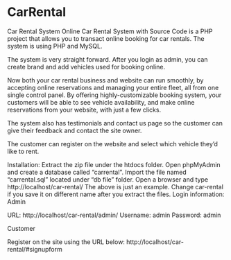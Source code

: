 # CarRental
Car Rental System Online Car Rental System with Source Code is a PHP project that allows you to transact online booking for car rentals. The system is using PHP and MySQL.

The system is very straight forward. After you login as admin, you can create brand and add vehicles used for booking online.

Now both your car rental business and website can run smoothly, by accepting online reservations and managing your entire fleet, all from one single control panel. By offering highly-customizable booking system, your customers will be able to see vehicle availability, and make online reservations from your website, with just a few clicks.

The system also has testimonials and contact us page so the customer can give their feedback and contact the site owner.

The customer can register on the website and select which vehicle they’d like to rent.

Installation: Extract the zip file under the htdocs folder. Open phpMyAdmin and create a database called “carrental”. Import the file named “carrental.sql” located under “db file” folder. Open a browser and type http://localhost/car-rental/ The above is just an example. Change car-rental if you save it on different name after you extract the files. Login information: Admin

URL: http://localhost/car-rental/admin/ Username: admin Password: admin

Customer

Register on the site using the URL below: http://localhost/car-rental/#signupform
